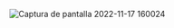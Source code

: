 

![Captura de pantalla 2022-11-17 160024](https://user-images.githubusercontent.com/89551000/202587154-331b841e-326a-4995-9af9-724edea7ef0f.png)


